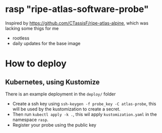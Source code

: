 # rasp "ripe-atlas-software-probe"

Inspired by https://github.com/CTassisF/ripe-atlas-alpine, which was lacking some thigs for me

* rootless
* daily updates for the base image

# How to deploy

## Kubernetes, using Kustomize

There is an example deployment in the `deploy/` folder

* Create a ssh key using `ssh-keygen -f probe_key -C atlas-probe`, this will be used by the kustomization to create a secret.
* Then run `kubectl apply -k .`, this wil apply `kustomization.yaml` in the namespace `rasp`.
* Register your probe using the public key
